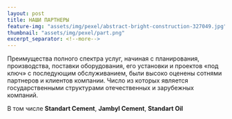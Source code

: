 ```yaml
---
layout: post
title: НАШИ ПАРТНЕРЫ 
feature-img: "assets/img/pexel/abstract-bright-construction-327049.jpg"
thumbnail: "assets/img/pexel/part.png"
excerpt_separator: <!--more-->
---
```


Преимущества полного спектра услуг, начиная с планирования, производства, поставки оборудования, его установки и проектов «под ключ» с последующим обслуживанием, были высоко оценены сотнями партнеров и клиентов компании.
Число из которых является государственными структурами
отечественных и зарубежных компаний.

В том числе **Standart Cement**, **Jambyl Cement**, **Standart Oil**
